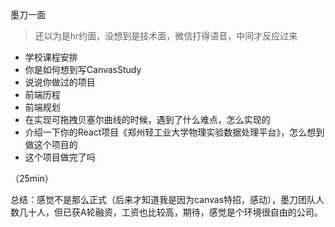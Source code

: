 墨刀一面
> 还以为是hr约面，没想到是技术面，微信打得语音，中间才反应过来

- 学校课程安排
- 你是如何想到写CanvasStudy
- 说说你做过的项目
- 前端历程
- 前端规划
- 在实现可拖拽贝塞尔曲线的时候，遇到了什么难点，怎么实现的
- 介绍一下你的React项目《郑州轻工业大学物理实验数据处理平台》，怎么想到做这个项目的
- 这个项目做完了吗

（25min）

总结：感觉不是那么正式（后来才知道我是因为canvas特招，感动），墨刀团队人数几十人，但已获A轮融资，工资也比较高，期待，感觉是个环境很自由的公司。

